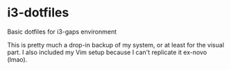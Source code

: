 # i3-dotfiles
Basic dotfiles for i3-gaps environment

This is pretty much a drop-in backup of my system, or at least for the visual part.
I also included my Vim setup because I can't replicate it ex-novo (lmao).
